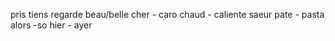 pris
tiens
regarde
beau/belle
cher - caro
chaud - caliente
saeur 
pate - pasta
alors -so
hier - ayer

